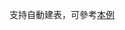 支持自動建表，可參考[本例](https://github.com/dotnetcore/sharding-core/tree/main/samples/Samples.AutoByDate.SqlServer)